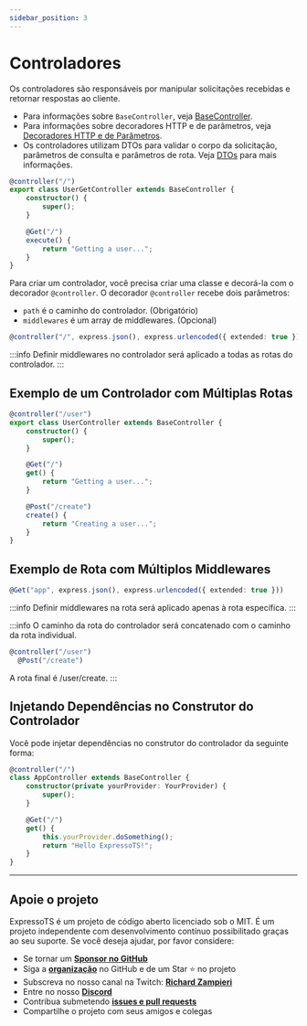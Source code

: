 ```yaml
---
sidebar_position: 3
---
```


# Controladores

Os controladores são responsáveis por manipular solicitações recebidas e retornar respostas ao cliente.

-   Para informações sobre `BaseController`, veja [BaseController](../overview/controller.md#classe-basecontroller).
-   Para informações sobre decoradores HTTP e de parâmetros, veja [Decoradores HTTP e de Parâmetros](../overview/decorators.md).
-   Os controladores utilizam DTOs para validar o corpo da solicitação, parâmetros de consulta e parâmetros de rota. Veja [DTOs](../overview/controller#padrão-dto) para mais informações.

```typescript
@controller("/")
export class UserGetController extends BaseController {
    constructor() {
        super();
    }

    @Get("/")
    execute() {
        return "Getting a user...";
    }
}
```

Para criar um controlador, você precisa criar uma classe e decorá-la com o decorador `@controller`. O decorador `@controller` recebe dois parâmetros:

-   `path` é o caminho do controlador. (Obrigatório)
-   `middlewares` é um array de middlewares. (Opcional)

```typescript
@controller("/", express.json(), express.urlencoded({ extended: true }))
```

:::info
Definir middlewares no controlador será aplicado a todas as rotas do controlador.
:::

## Exemplo de um Controlador com Múltiplas Rotas

```typescript
@controller("/user")
export class UserController extends BaseController {
    constructor() {
        super();
    }

    @Get("/")
    get() {
        return "Getting a user...";
    }

    @Post("/create")
    create() {
        return "Creating a user...";
    }
}
```

## Exemplo de Rota com Múltiplos Middlewares

```typescript
@Get("app", express.json(), express.urlencoded({ extended: true }))
```

:::info
Definir middlewares na rota será aplicado apenas à rota específica.
:::

:::info
O caminho da rota do controlador será concatenado com o caminho da rota individual.

```typescript
@controller("/user")
  @Post("/create")
```

A rota final é /user/create.
:::

## Injetando Dependências no Construtor do Controlador

Você pode injetar dependências no construtor do controlador da seguinte forma:

```typescript
@controller("/")
class AppController extends BaseController {
    constructor(private yourProvider: YourProvider) {
        super();
    }

    @Get("/")
    get() {
        this.yourProvider.doSomething();
        return "Hello ExpressoTS!";
    }
}
```

---

## Apoie o projeto

ExpressoTS é um projeto de código aberto licenciado sob o MIT. É um projeto independente com desenvolvimento contínuo possibilitado graças ao seu suporte. Se você deseja ajudar, por favor considere:

-   Se tornar um **[Sponsor no GitHub](https://github.com/sponsors/expressots)**
-   Siga a **[organização](https://github.com/expressots)** no GitHub e de um Star ⭐ no projeto
-   Subscreva no nosso canal na Twitch: **[Richard Zampieri](https://www.twitch.tv/richardzampieri)**
-   Entre no nosso **[Discord](https://discord.com/invite/PyPJfGK)**
-   Contribua submetendo **[issues e pull requests](https://github.com/expressots/expressots/issues/new/choose)**
-   Compartilhe o projeto com seus amigos e colegas
